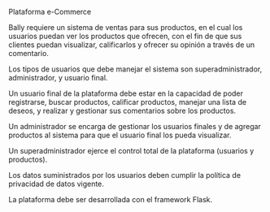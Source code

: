 Plataforma e-Commerce 

 

Bally requiere un sistema de ventas para sus productos, en el cual los usuarios puedan ver los productos que ofrecen, con el fin de que sus clientes puedan visualizar, calificarlos y ofrecer su opinión a través de un comentario. 

Los tipos de usuarios que debe manejar el sistema son superadministrador, administrador, y usuario final. 

Un usuario final de la plataforma debe estar en la capacidad de poder registrarse, buscar productos, calificar productos, manejar una lista de deseos, y realizar y gestionar sus comentarios sobre los productos. 

Un administrador se encarga de gestionar los usuarios finales y de agregar productos al sistema para que el usuario final los pueda visualizar. 

Un superadministrador ejerce el control total de la plataforma (usuarios y productos). 

Los datos suministrados por los usuarios deben cumplir la política de privacidad de datos vigente. 

 

La plataforma debe ser desarrollada con el framework Flask. 
